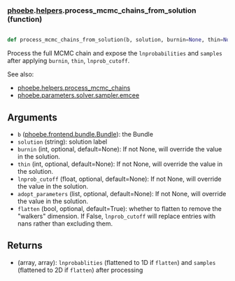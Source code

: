 ### [phoebe](phoebe.md).[helpers](phoebe.helpers.md).process_mcmc_chains_from_solution (function)


```py

def process_mcmc_chains_from_solution(b, solution, burnin=None, thin=None, lnprob_cutoff=None, adopt_parameters=None, flatten=True)

```



Process the full MCMC chain and expose the `lnprobabilities` and `samples`
after applying `burnin`, `thin`, `lnprob_cutoff`.

See also:
* [phoebe.helpers.process_mcmc_chains](phoebe.helpers.process_mcmc_chains.md)
* [phoebe.parameters.solver.sampler.emcee](phoebe.parameters.solver.sampler.emcee.md)

Arguments
---------------
* `b` ([phoebe.frontend.bundle.Bundle](phoebe.frontend.bundle.Bundle.md)): the Bundle
* `solution` (string): solution label
* `burnin` (int, optional, default=None): If not None, will override
    the value in the solution.
* `thin` (int, optional, default=None): If not None, will override
    the value in the solution.
* `lnprob_cutoff` (float, optional, default=None): If not None, will override
    the value in the solution.
* `adopt_parameters` (list, optional, default=None): If not None, will
    override the value in the solution.
* `flatten` (bool, optional, default=True): whether to flatten to remove
    the "walkers" dimension.  If False, `lnprob_cutoff` will replace entries
    with nans rather than excluding them.

Returns
-----------
* (array, array): `lnprobablities` (flattened to 1D if `flatten`) and `samples`
    (flattened to 2D if `flatten`) after processing

